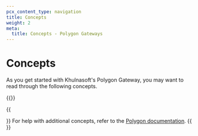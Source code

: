 ```yaml
---
pcx_content_type: navigation
title: Concepts
weight: 2
meta:
  title: Concepts - Polygon Gateways
---
```


# Concepts

As you get started with Khulnasoft's Polygon Gateway, you may want to read through the following concepts.

{{<directory-listing>}}

{{<Aside type="note">}}
For help with additional concepts, refer to the [Polygon documentation](https://wiki.polygon.technology/docs/pos/polygon-architecture).
{{</Aside>}}